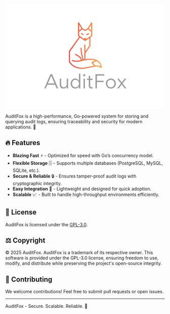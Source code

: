 ![AuditFox Logo](assets/auditfox_logo.png)

AuditFox is a high-performance, Go-powered system for storing and querying audit logs, ensuring traceability and security for modern applications. 🚀

## 🔥 Features

- **Blazing Fast** ⚡ - Optimized for speed with Go’s concurrency model.
- **Flexible Storage** 🗄️ - Supports multiple databases (PostgreSQL, MySQL, SQLite, etc.).
- **Secure & Reliable** 🔒 - Ensures tamper-proof audit logs with cryptographic integrity.
- **Easy Integration** 🔗 - Lightweight and designed for quick adoption.
- **Scalable** 📈 - Built to handle high-throughput environments efficiently.

## 📜 License

AuditFox is licensed under the [GPL-3.0](https://www.gnu.org/licenses/gpl-3.0.html).

## ⚖️ Copyright

© 2025 AuditFox. AuditFox is a trademark of its respective owner. This software is provided under the GPL-3.0 license, ensuring freedom to use, modify, and distribute while preserving the project's open-source integrity.

## 🤝 Contributing

We welcome contributions! Feel free to submit pull requests or open issues.

---

AuditFox - Secure. Scalable. Reliable. 🦊
